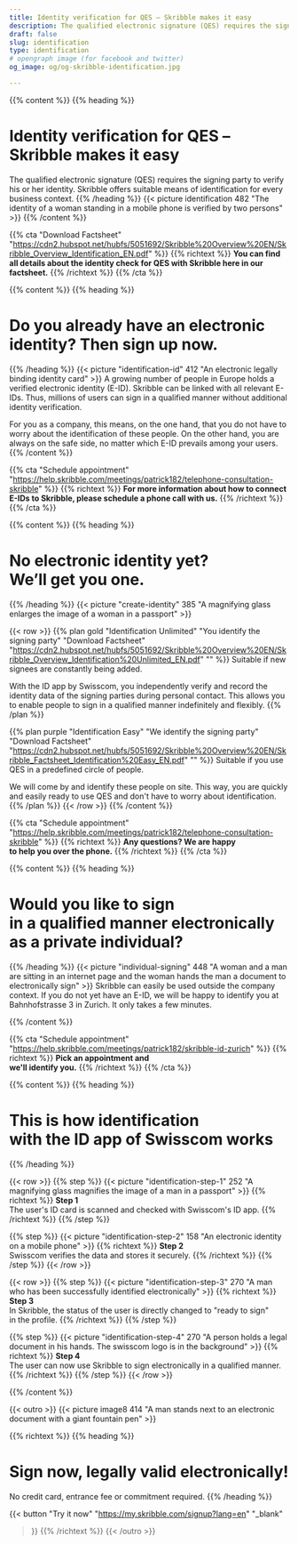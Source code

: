 ```yaml
---
title: Identity verification for QES – Skribble makes it easy
description: The qualified electronic signature (QES) requires the signing party to verify his or her identity. Skribble offers suitable means of identification for every business context.
draft: false
slug: identification
type: identification
# opengraph image (for facebook and twitter)
og_image: og/og-skribble-identification.jpg

---
```


{{% content %}}
{{% heading %}}
# Identity verification for QES – <br class="hide-for-mobile">Skribble makes it easy
The qualified electronic signature (QES) requires the signing party to verify his or her identity. Skribble offers suitable means of identification for every business context.
{{% /heading %}}
{{< picture identification 482 "The identity of a woman standing in a mobile phone is verified by two persons" >}}
{{% /content %}}

{{% cta
  "Download Factsheet"
  "https://cdn2.hubspot.net/hubfs/5051692/Skribble%20Overview%20EN/Skribble_Overview_Identification_EN.pdf"
%}}
{{% richtext %}}
**You can find all details about the identity check for QES with Skribble here in our factsheet.**
{{% /richtext %}}
{{% /cta %}}

[//]: # (--------------------------------------------------------------------------------------------------------------)

{{% content %}}
{{% heading %}}
# Do you already have an electronic identity? Then sign up now.
{{% /heading %}}
{{< picture "identification-id" 412 "An electronic legally binding identity card" >}}
A growing number of people in Europe holds a verified electronic identity (E-ID). Skribble can be linked with all relevant E-IDs. Thus, millions of users can sign in a qualified manner without additional identity verification.

For you as a company, this means, on the one hand, that you do not have to worry about the identification of these people. On the other hand, you are always on the safe side, no matter which E-ID prevails among your users.
{{% /content %}}

{{% cta
  "Schedule appointment"
  "https://help.skribble.com/meetings/patrick182/telephone-consultation-skribble"
%}}
{{% richtext %}}
**For more information about how to connect E-IDs to Skribble, please schedule a phone call with us.**
{{% /richtext %}}
{{% /cta %}}

[//]: # (--------------------------------------------------------------------------------------------------------------)

{{% content %}}
{{% heading %}}
# No electronic identity yet? <br class="hide-for-mobile">We’ll get you one.
{{% /heading %}}
{{< picture "create-identity" 385 "A magnifying glass enlarges the image of a woman in a passport" >}}

{{< row >}}
{{% plan
  gold
  "Identification Unlimited"
  "You identify the signing party"
  "Download Factsheet"
  "https://cdn2.hubspot.net/hubfs/5051692/Skribble%20Overview%20EN/Skribble_Overview_Identification%20Unlimited_EN.pdf"
  ""
%}}
Suitable if new signees are constantly being added.

With the ID app by Swisscom, you independently verify and record the identity data of the signing parties during personal contact. This allows you to enable people to sign in a qualified manner indefinitely and flexibly.
{{% /plan %}}

{{% plan
  purple
  "Identification Easy"
  "We identify the signing party"
  "Download Factsheet"
  "https://cdn2.hubspot.net/hubfs/5051692/Skribble%20Overview%20EN/Skribble_Factsheet_Identification%20Easy_EN.pdf"
  ""
%}}
Suitable if you use QES in a predefined circle of people.

We will come by and identify these people on site. This way, you are quickly and easily ready to use QES and don't have to worry about identification.
{{% /plan %}}
{{< /row >}}
{{% /content %}}

{{% cta
  "Schedule appointment"
  "https://help.skribble.com/meetings/patrick182/telephone-consultation-skribble"
%}}
{{% richtext %}}
**Any questions? We are happy <br class="hide-for-mobile">to help you over the phone.**
{{% /richtext %}}
{{% /cta %}}

[//]: # (--------------------------------------------------------------------------------------------------------------)

{{% content %}}
{{% heading %}}
# Would you like to sign <br class="hide-for-mobile">in a qualified manner electronically <br class="hide-for-mobile">as a private individual?
{{% /heading %}}
{{< picture "individual-signing" 448 "A woman and a man are sitting in an internet page and the woman hands the man a document to electronically sign" >}}
Skribble can easily be used outside the company context. If you do not yet have an E-ID, we will be happy to identify you at Bahnhofstrasse 3 in Zurich. It only takes a few minutes.

{{% /content %}}

{{% cta
  "Schedule appointment"
  "https://help.skribble.com/meetings/patrick182/skribble-id-zurich"
%}}
{{% richtext %}}
**Pick an appointment and <br class="hide-for-mobile">we'll identify you.**
{{% /richtext %}}
{{% /cta %}}

[//]: # (--------------------------------------------------------------------------------------------------------------)

{{% content %}}
{{% heading %}}
# This is how identification <br class="hide-for-mobile">with the ID app of Swisscom works
{{% /heading %}}

{{< row >}}
{{% step %}}
{{< picture "identification-step-1" 252 "A magnifying glass magnifies the image of a man in a passport" >}}
{{% richtext %}}
**Step 1**<br>
The user's ID card is scanned and checked with Swisscom's ID app.
{{% /richtext %}}
{{% /step %}}

{{% step %}}
{{< picture "identification-step-2" 158 "An electronic identity on a mobile phone" >}}
{{% richtext %}}
**Step 2**<br>
Swisscom verifies the data and stores it securely.
{{% /richtext %}}
{{% /step %}}
{{< /row >}}

{{< row >}}
{{% step %}}
{{< picture "identification-step-3" 270 "A man who has been successfully identified electronically" >}}
{{% richtext %}}
**Step 3**<br>
In Skribble, the status of the user is directly changed to "ready to sign" <br class="hide-for-mobile">in the profile.
{{% /richtext %}}
{{% /step %}}

{{% step %}}
{{< picture "identification-step-4" 270 "A person holds a legal document in his hands. The swisscom logo is in the background" >}}
{{% richtext %}}
**Step 4**<br>
The user can now use Skribble to sign electronically in a qualified manner.
{{% /richtext %}}
{{% /step %}}
{{< /row >}}

{{% /content %}}

[//]: # (--------------------------------------------------------------------------------------------------------------)

{{< outro >}}
{{< picture image8 414 "A man stands next to an electronic document with a giant fountain pen" >}}

{{% richtext %}}
{{% heading %}}
# Sign now, legally valid electronically!
No credit card, entrance fee or commitment required.
{{% /heading %}}

{{< button
  "Try it now"
  "https://my.skribble.com/signup?lang=en"
  "_blank"
>}}
{{% /richtext %}}
{{< /outro >}}

